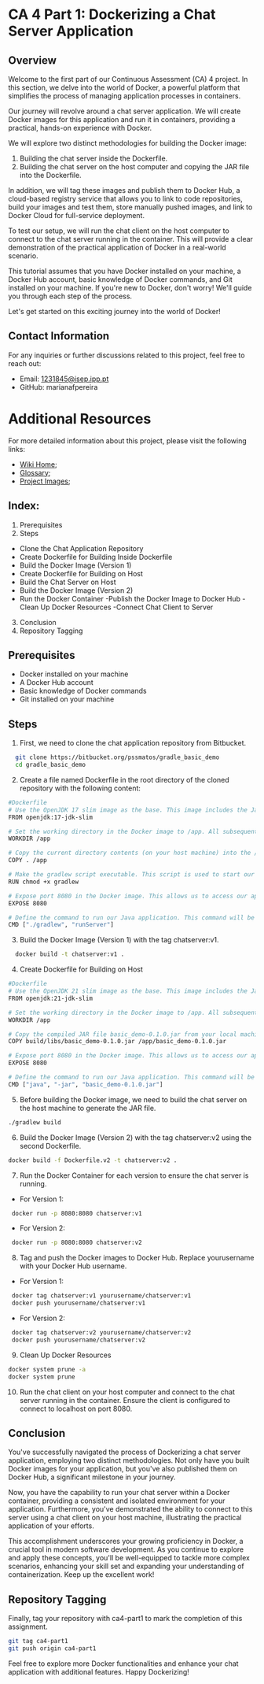 # CA 4 Part 1: Dockerizing a Chat Server Application
## Overview
Welcome to the first part of our Continuous Assessment (CA) 4 project. In this section, we delve into the world of Docker, a powerful platform that simplifies the process of managing application processes in containers.

Our journey will revolve around a chat server application. We will create Docker images for this application and run it in containers, providing a practical, hands-on experience with Docker.

We will explore two distinct methodologies for building the Docker image:

1. Building the chat server inside the Dockerfile.
2. Building the chat server on the host computer and copying the JAR file into the Dockerfile.

In addition, we will tag these images and publish them to Docker Hub, a cloud-based registry service that allows you to link to code repositories, build your images and test them, store manually pushed images, and link to Docker Cloud for full-service deployment.

To test our setup, we will run the chat client on the host computer to connect to the chat server running in the container. This will provide a clear demonstration of the practical application of Docker in a real-world scenario.

This tutorial assumes that you have Docker installed on your machine, a Docker Hub account, basic knowledge of Docker commands, and Git installed on your machine. If you're new to Docker, don't worry! We'll guide you through each step of the process.

Let's get started on this exciting journey into the world of Docker!

## Contact Information
For any inquiries or further discussions related to this project, feel free to reach out:
- Email: 1231845@isep.ipp.pt
- GitHub: marianafpereira

# Additional Resources
For more detailed information about this project, please visit the following links:
- [Wiki Home](https://github.com/marianafpereira/DevOps-23-24-JPE-1231845/wiki/CA4-Part-1-Home);
- [Glossary](https://github.com/marianafpereira/DevOps-23-24-JPE-1231845/wiki/Glossary-CA4-PART-1);
- [Project Images](https://github.com/marianafpereira/DevOps-23-24-JPE-1231845/wiki/Project-Images-For-CA4-Part1);

## Index:
1. Prerequisites
2. Steps
- Clone the Chat Application Repository
- Create Dockerfile for Building Inside Dockerfile
- Build the Docker Image (Version 1)
- Create Dockerfile for Building on Host
- Build the Chat Server on Host
- Build the Docker Image (Version 2)
- Run the Docker Container
-Publish the Docker Image to Docker Hub
-Clean Up Docker Resources
-Connect Chat Client to Server
3. Conclusion
4. Repository Tagging


## Prerequisites
- Docker installed on your machine
- A Docker Hub account
- Basic knowledge of Docker commands
- Git installed on your machine


## Steps
1. First, we need to clone the chat application repository from Bitbucket.
 ``` bash
   git clone https://bitbucket.org/pssmatos/gradle_basic_demo
   cd gradle_basic_demo
 ```

2. Create a file named Dockerfile in the root directory of the cloned repository with the following content:

 ``` bash
#Dockerfile
# Use the OpenJDK 17 slim image as the base. This image includes the Java Development Kit (JDK) version 17, which we need to run our Java application.
FROM openjdk:17-jdk-slim

# Set the working directory in the Docker image to /app. All subsequent commands (like COPY and RUN) will be executed in this directory.
WORKDIR /app

# Copy the current directory contents (on your host machine) into the /app directory in the Docker image.
COPY . /app

# Make the gradlew script executable. This script is used to start our Java application.
RUN chmod +x gradlew

# Expose port 8080 in the Docker image. This allows us to access our application on this port.
EXPOSE 8080

# Define the command to run our Java application. This command will be executed when a container is started from the Docker image.
CMD ["./gradlew", "runServer"]
 ```

3. Build the Docker Image (Version 1) with the tag chatserver:v1.
 ``` bash
   docker build -t chatserver:v1 .
 ```

4. Create Dockerfile for Building on Host
   
 ``` bash
#Dockerfile
# Use the OpenJDK 21 slim image as the base. This image includes the Java Development Kit (JDK) version 21, which we need to run our Java application.
FROM openjdk:21-jdk-slim

# Set the working directory in the Docker image to /app. All subsequent commands (like COPY and CMD) will be executed in this directory.
WORKDIR /app

# Copy the compiled JAR file basic_demo-0.1.0.jar from your local machine's build/libs directory into the /app directory within the Docker image. The JAR file is the executable form of your application.
COPY build/libs/basic_demo-0.1.0.jar /app/basic_demo-0.1.0.jar

# Expose port 8080 in the Docker image. This allows us to access our application on this port from outside the Docker container.
EXPOSE 8080

# Define the command to run our Java application. This command will be executed when a container is started from the Docker image.
CMD ["java", "-jar", "basic_demo-0.1.0.jar"]
 ```

5. Before building the Docker image, we need to build the chat server on the host machine to generate the JAR file.

 ``` bash
./gradlew build
 ```

6. Build the Docker Image (Version 2) with the tag chatserver:v2 using the second Dockerfile.

 ``` bash
docker build -f Dockerfile.v2 -t chatserver:v2 .
 ```

7. Run the Docker Container for each version to ensure the chat server is running.

- For Version 1:
 ``` bash
  docker run -p 8080:8080 chatserver:v1
 ```

- For Version 2:
 ``` bash
  docker run -p 8080:8080 chatserver:v2
 ``` 

8. Tag and push the Docker images to Docker Hub. Replace yourusername with your Docker Hub username.

- For Version 1:
 ``` bash
  docker tag chatserver:v1 yourusername/chatserver:v1
  docker push yourusername/chatserver:v1
 ```

- For Version 2:
 ``` bash
  docker tag chatserver:v2 yourusername/chatserver:v2
  docker push yourusername/chatserver:v2
 ```

9. Clean Up Docker Resources

 ``` bash
docker system prune -a
docker system prune
 ```

10. Run the chat client on your host computer and connect to the chat server running in the container. Ensure the client is configured to connect to localhost on port 8080.

## Conclusion
 You've successfully navigated the process of Dockerizing a chat server application, employing two distinct methodologies. Not only have you built Docker images for your application, but you've also published them on Docker Hub, a significant milestone in your journey.

Now, you have the capability to run your chat server within a Docker container, providing a consistent and isolated environment for your application. Furthermore, you've demonstrated the ability to connect to this server using a chat client on your host machine, illustrating the practical application of your efforts.

This accomplishment underscores your growing proficiency in Docker, a crucial tool in modern software development. As you continue to explore and apply these concepts, you'll be well-equipped to tackle more complex scenarios, enhancing your skill set and expanding your understanding of containerization. Keep up the excellent work!

## Repository Tagging
Finally, tag your repository with ca4-part1 to mark the completion of this assignment.

 ``` bash
git tag ca4-part1
git push origin ca4-part1
 ```

Feel free to explore more Docker functionalities and enhance your chat application with additional features. Happy Dockerizing!
